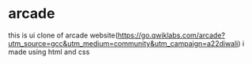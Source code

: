 # arcade
this is ui clone of arcade website(https://go.qwiklabs.com/arcade?utm_source=gcc&utm_medium=community&utm_campaign=a22diwali)
 i made using html and css



